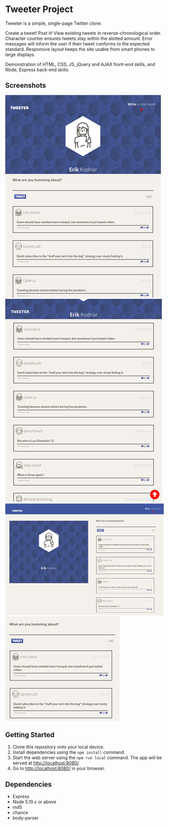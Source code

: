 # Tweeter Project

Tweeter is a simple, single-page Twitter clone.

Create a tweet! Post it! View existing tweets in reverse-chronological order. Character counter ensures tweets stay within the alotted amount. Error messages will inform the user if their tweet conforms to the expected standard. Responsive layout keeps the site usable from smart phones to large displays. 

Demonstration of HTML, CSS, JS, jQuery and AJAX front-end skills, and Node, Express back-end skills.

## Screenshots

!["Screenshot of page on small display"](./docs/small-display.png)
!["Screenshot of page on small display - tweet section"](./docs/small-display-tweet-section.png)
!["Screenshot of page on large display"](./docs/large-display.png)
!["Screenshot of compose tweet section"](./docs/compose-tweet.png)

## Getting Started

1. Clone this repository onto your local device.
2. Install dependencies using the `npm install` command.
3. Start the web server using the `npm run local` command. The app will be served at <http://localhost:8080/>.
4. Go to <http://localhost:8080/> in your browser.

## Dependencies

- Express
- Node 5.10.x or above
- md5
- chance
- body-parser
